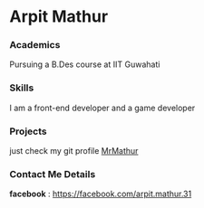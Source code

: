 # Arpit Mathur


### Academics
Pursuing a B.Des course at IIT Guwahati

### Skills
I am a front-end developer and a game developer

### Projects
just check my git profile [MrMathur](https://github.com/MrMathur/) 

### Contact Me Details
**facebook** : https://facebook.com/arpit.mathur.31
